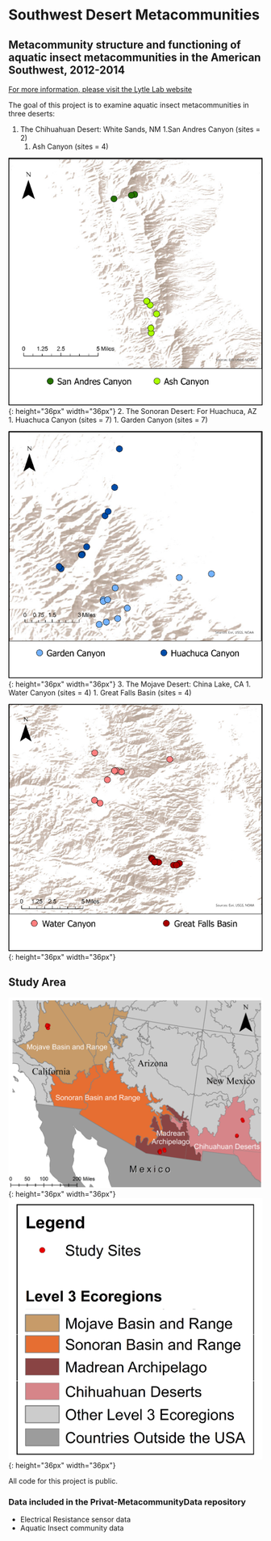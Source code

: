 # Southwest Desert Metacommunities
## Metacommunity structure and functioning of aquatic insect metacommunities in the American Southwest, 2012-2014


[For more information, please visit the Lytle Lab website](https://lytlelab.science.oregonstate.edu)

The goal of this project is to examine aquatic insect metacommunities in three deserts:

1. The Chihuahuan Desert: White Sands, NM
	1.San Andres Canyon (sites = 2)
	1. Ash Canyon (sites = 4)

![ ](/Images/WhiteSands.png)
{: height="36px" width="36px"}
2. The Sonoran Desert: For Huachuca, AZ
	1. Huachuca Canyon (sites = 7)
	1. Garden Canyon (sites = 7)

![ ](Images/FortHuachuca.png)
{: height="36px" width="36px"}
3. The Mojave Desert: China Lake, CA
	1. Water Canyon (sites = 4)
	1. Great Falls Basin (sites = 4)

![ ](Images/ChinaLake.png)
{: height="36px" width="36px"}

## Study Area
![ ](Images/StudyArea.png)
{: height="36px" width="36px"}
![ ](Images/Legend.png)
{: height="36px" width="36px"}

All code for this project is public. 

### Data included in the Privat-MetacommunityData repository
* Electrical Resistance sensor data
* Aquatic Insect community data

